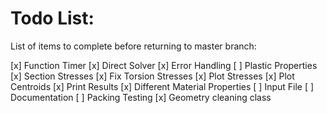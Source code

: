 # Todo List:

List of items to complete before returning to master branch:

[x] Function Timer
[x] Direct Solver
[x] Error Handling
[ ] Plastic Properties
[x] Section Stresses
[x] Fix Torsion Stresses
[x] Plot Stresses
[x] Plot Centroids
[x] Print Results
[x] Different Material Properties
[ ] Input File
[ ] Documentation
[ ] Packing Testing
[x] Geometry cleaning class
